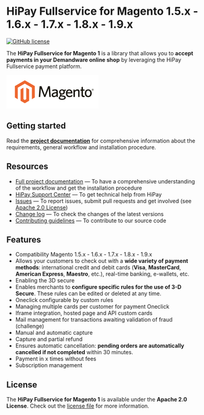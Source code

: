 # HiPay Fullservice for Magento 1.5.x - 1.6.x - 1.7.x - 1.8.x - 1.9.x 

[![GitHub license](https://img.shields.io/badge/license-Apache%202-blue.svg)](https://raw.githubusercontent.com/hipay/hipay-wallet-cashout-mirakl-integration/master/LICENSE.md)

The **HiPay Fullservice for Magento 1** is a library that allows you to **accept payments in your Demandware online shop** by leveraging the HiPay Fullservice payment platform.

![Magento 1 LINK Marketplace](magento-logo.png)

## Getting started

Read the **[project documentation][doc-home]** for comprehensive information about the requirements, general workflow and installation procedure.

## Resources
- [Full project documentation][doc-home] — To have a comprehensive understanding of the workflow and get the installation procedure
- [HiPay Support Center][hipay-help] — To get technical help from HiPay
- [Issues][project-issues] — To report issues, submit pull requests and get involved (see [Apache 2.0 License][project-license])
- [Change log][project-changelog] — To check the changes of the latest versions
- [Contributing guidelines][project-contributing] — To contribute to our source code

## Features

- Compatibility Magento 1.5.x - 1.6.x - 1.7.x - 1.8.x - 1.9.x 
- Allows your customers to check out with a **wide variety of payment methods**: international credit and debit cards (**Visa**, **MasterCard**, **American Express**, **Maestro**, etc.), real-time banking, e-wallets, etc.
- Enabling the 3D secure
- Enables merchants to **configure specific rules for the use of 3-D Secure**. These rules can be edited or deleted at any time.
- Oneclick configurable by custom rules
- Managing multiple cards per customer for payment Oneclick
- Iframe integration, hosted page and API custom cards
- Mail management for transactions awaiting validation of fraud (challenge)
- Manual and automatic capture
- Capture and partial refund
- Ensures automatic cancellation: **pending orders are automatically cancelled if not completed** within 30 minutes.
- Payment in x times without fees
- Subscription management

## License

The **HiPay Fullservice for Magento 1** is available under the **Apache 2.0 License**. Check out the [license file][project-license] for more information.

[doc-home]: HiPayTPP-MagentoIntegrationGuide-v1.2.pdf

[hipay-help]: http://help.hipay.com

[project-issues]: https://github.com/hipay/hipay-fullservice-sdk-magento1/issues
[project-license]: LICENSE.md
[project-changelog]: CHANGELOG.md
[project-contributing]: CONTRIBUTING.md
